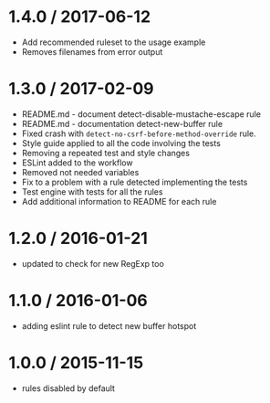 # 1.4.0 / 2017-06-12

- Add recommended ruleset to the usage example
- Removes filenames from error output

# 1.3.0 / 2017-02-09

- README.md - document detect-disable-mustache-escape rule
- README.md - documentation detect-new-buffer rule
- Fixed crash with `detect-no-csrf-before-method-override` rule.
- Style guide applied to all the code involving the tests
- Removing a repeated test and style changes
- ESLint added to the workflow
- Removed not needed variables
- Fix to a problem with a rule detected implementing the tests
- Test engine with tests for all the rules
- Add additional information to README for each rule

# 1.2.0 / 2016-01-21

- updated to check for new RegExp too

# 1.1.0 / 2016-01-06

- adding eslint rule to detect new buffer hotspot

# 1.0.0 / 2015-11-15

- rules disabled by default
